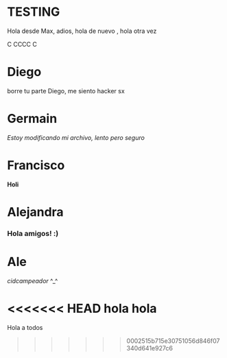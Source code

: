 # TESTING

Hola desde Max, adios, hola de nuevo , hola otra vez

C
CCCC
C






# Diego

borre tu parte Diego, me siento hacker
sx

# Germain

*Estoy modificando mi archivo, lento pero seguro* 

# Francisco
**Holi**

# Alejandra
###  Hola amigos! :)


# Ale
 *cidcampeador* ^_^
#
<<<<<<< HEAD
hola hola
=======

Hola a todos
>>>>>>> 0002515b715e30751056d846f07340d641e927c6
